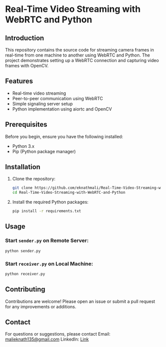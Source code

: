 # Real-Time Video Streaming with WebRTC and Python

## Introduction

This repository contains the source code for streaming camera frames in real-time from one machine to another using WebRTC and Python. The project demonstrates setting up a WebRTC connection and capturing video frames with OpenCV.

## Features

- Real-time video streaming
- Peer-to-peer communication using WebRTC
- Simple signaling server setup
- Python implementation using aiortc and OpenCV

## Prerequisites

Before you begin, ensure you have the following installed:

- Python 3.x
- Pip (Python package manager)

## Installation

1. Clone the repository:

    ```bash
    git clone https://github.com/eknathmali/Real-Time-Video-Streaming-with-WebRTC-and-Python.git
    cd Real-Time-Video-Streaming-with-WebRTC-and-Python
    ```

2. Install the required Python packages:

    ```bash
    pip install -r requirements.txt
    ```

## Usage

### Start `sender.py` on Remote Server:

```bash
python sender.py
```
### Start `receiver.py` on Local Machine:

```bash
python receiver.py
```
## Contributing
Contributions are welcome! Please open an issue or submit a pull request for any improvements or additions.

## Contact
For questions or suggestions, please contact
Email: malieknath135@gmail.com
LinkedIn: [Link](https://www.linkedin.com/in/eknath-mali-5544121b9/)
